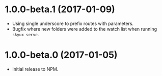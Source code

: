 # 1.0.0-beta.1 (2017-01-09)

- Using single underscore to prefix routes with parameters.
- Bugfix where new folders were added to the watch list when running `skyux serve`.

# 1.0.0-beta.0 (2017-01-05)

- Initial release to NPM.